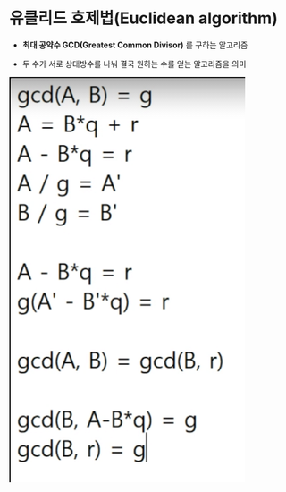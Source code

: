 # 유클리드 호제법(Euclidean algorithm)

- **최대 공약수 GCD(Greatest Common Divisor)** 를 구하는 알고리즘

- 두 수가 서로 상대방수를 나눠 결국 원하는 수를 얻는 알고리즘을 의미 

![](Euclidean%20algorithm_assets/2023-02-12-15-01-44-image.png)
